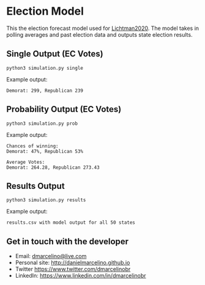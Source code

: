 # Election Model
This the election forecast model used for [Lichtman2020](https://lichtman2020.com). The model takes in polling averages and past election data and outputs state election results.

## Single Output (EC Votes)
```
python3 simulation.py single
```
Example output:
```
Demorat: 299, Republican 239
```


## Probability Output (EC Votes)
```
python3 simulation.py prob
```
Example output:
```
Chances of winning:
Demorat: 47%, Republican 53%

Average Votes:
Demorat: 264.28, Republican 273.43
```


## Results Output
```
python3 simulation.py results
```
Example output:
```
results.csv with model output for all 50 states
```



## Get in touch with the developer
- Email: dmarcelino@live.com
- Personal site: http://danielmarcelino.github.io
- Twitter https://www.twitter.com/dmarcelinobr
- LinkedIn: https://www.linkedin.com/in/dmarcelinobr